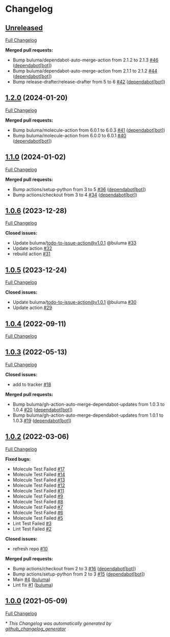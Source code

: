 # Changelog

## [Unreleased](https://github.com/buluma/ansible-role-elasticsearch/tree/HEAD)

[Full Changelog](https://github.com/buluma/ansible-role-elasticsearch/compare/1.2.0...HEAD)

**Merged pull requests:**

- Bump buluma/dependabot-auto-merge-action from 2.1.2 to 2.1.3 [\#46](https://github.com/buluma/ansible-role-elasticsearch/pull/46) ([dependabot[bot]](https://github.com/apps/dependabot))
- Bump buluma/dependabot-auto-merge-action from 2.1.1 to 2.1.2 [\#44](https://github.com/buluma/ansible-role-elasticsearch/pull/44) ([dependabot[bot]](https://github.com/apps/dependabot))
- Bump release-drafter/release-drafter from 5 to 6 [\#42](https://github.com/buluma/ansible-role-elasticsearch/pull/42) ([dependabot[bot]](https://github.com/apps/dependabot))

## [1.2.0](https://github.com/buluma/ansible-role-elasticsearch/tree/1.2.0) (2024-01-20)

[Full Changelog](https://github.com/buluma/ansible-role-elasticsearch/compare/1.1.0...1.2.0)

**Merged pull requests:**

- Bump buluma/molecule-action from 6.0.1 to 6.0.3 [\#41](https://github.com/buluma/ansible-role-elasticsearch/pull/41) ([dependabot[bot]](https://github.com/apps/dependabot))
- Bump buluma/molecule-action from 6.0.0 to 6.0.1 [\#40](https://github.com/buluma/ansible-role-elasticsearch/pull/40) ([dependabot[bot]](https://github.com/apps/dependabot))

## [1.1.0](https://github.com/buluma/ansible-role-elasticsearch/tree/1.1.0) (2024-01-02)

[Full Changelog](https://github.com/buluma/ansible-role-elasticsearch/compare/1.0.6...1.1.0)

**Merged pull requests:**

- Bump actions/setup-python from 3 to 5 [\#36](https://github.com/buluma/ansible-role-elasticsearch/pull/36) ([dependabot[bot]](https://github.com/apps/dependabot))
- Bump actions/checkout from 3 to 4 [\#34](https://github.com/buluma/ansible-role-elasticsearch/pull/34) ([dependabot[bot]](https://github.com/apps/dependabot))

## [1.0.6](https://github.com/buluma/ansible-role-elasticsearch/tree/1.0.6) (2023-12-28)

[Full Changelog](https://github.com/buluma/ansible-role-elasticsearch/compare/1.0.5...1.0.6)

**Closed issues:**

- Update buluma/todo-to-issue-action@v1.0.1 @buluma [\#33](https://github.com/buluma/ansible-role-elasticsearch/issues/33)
- Update action [\#32](https://github.com/buluma/ansible-role-elasticsearch/issues/32)
- rebuild action [\#31](https://github.com/buluma/ansible-role-elasticsearch/issues/31)

## [1.0.5](https://github.com/buluma/ansible-role-elasticsearch/tree/1.0.5) (2023-12-24)

[Full Changelog](https://github.com/buluma/ansible-role-elasticsearch/compare/1.0.4...1.0.5)

**Closed issues:**

- Update buluma/todo-to-issue-action@v1.0.1 @buluma [\#30](https://github.com/buluma/ansible-role-elasticsearch/issues/30)
- Update action [\#29](https://github.com/buluma/ansible-role-elasticsearch/issues/29)

## [1.0.4](https://github.com/buluma/ansible-role-elasticsearch/tree/1.0.4) (2022-09-11)

[Full Changelog](https://github.com/buluma/ansible-role-elasticsearch/compare/1.0.3...1.0.4)

## [1.0.3](https://github.com/buluma/ansible-role-elasticsearch/tree/1.0.3) (2022-05-13)

[Full Changelog](https://github.com/buluma/ansible-role-elasticsearch/compare/1.0.2...1.0.3)

**Closed issues:**

- add to tracker [\#18](https://github.com/buluma/ansible-role-elasticsearch/issues/18)

**Merged pull requests:**

- Bump buluma/gh-action-auto-merge-dependabot-updates from 1.0.3 to 1.0.4 [\#20](https://github.com/buluma/ansible-role-elasticsearch/pull/20) ([dependabot[bot]](https://github.com/apps/dependabot))
- Bump buluma/gh-action-auto-merge-dependabot-updates from 1.0.1 to 1.0.3 [\#19](https://github.com/buluma/ansible-role-elasticsearch/pull/19) ([dependabot[bot]](https://github.com/apps/dependabot))

## [1.0.2](https://github.com/buluma/ansible-role-elasticsearch/tree/1.0.2) (2022-03-06)

[Full Changelog](https://github.com/buluma/ansible-role-elasticsearch/compare/1.0.0...1.0.2)

**Fixed bugs:**

- Molecule Test Failed [\#17](https://github.com/buluma/ansible-role-elasticsearch/issues/17)
- Molecule Test Failed [\#14](https://github.com/buluma/ansible-role-elasticsearch/issues/14)
- Molecule Test Failed [\#13](https://github.com/buluma/ansible-role-elasticsearch/issues/13)
- Molecule Test Failed [\#12](https://github.com/buluma/ansible-role-elasticsearch/issues/12)
- Molecule Test Failed [\#11](https://github.com/buluma/ansible-role-elasticsearch/issues/11)
- Molecule Test Failed [\#9](https://github.com/buluma/ansible-role-elasticsearch/issues/9)
- Molecule Test Failed [\#8](https://github.com/buluma/ansible-role-elasticsearch/issues/8)
- Molecule Test Failed [\#7](https://github.com/buluma/ansible-role-elasticsearch/issues/7)
- Molecule Test Failed [\#6](https://github.com/buluma/ansible-role-elasticsearch/issues/6)
- Molecule Test Failed [\#5](https://github.com/buluma/ansible-role-elasticsearch/issues/5)
- Lint Test Failed [\#3](https://github.com/buluma/ansible-role-elasticsearch/issues/3)
- Lint Test Failed [\#2](https://github.com/buluma/ansible-role-elasticsearch/issues/2)

**Closed issues:**

- refresh repo [\#10](https://github.com/buluma/ansible-role-elasticsearch/issues/10)

**Merged pull requests:**

- Bump actions/checkout from 2 to 3 [\#16](https://github.com/buluma/ansible-role-elasticsearch/pull/16) ([dependabot[bot]](https://github.com/apps/dependabot))
- Bump actions/setup-python from 2 to 3 [\#15](https://github.com/buluma/ansible-role-elasticsearch/pull/15) ([dependabot[bot]](https://github.com/apps/dependabot))
- Main [\#4](https://github.com/buluma/ansible-role-elasticsearch/pull/4) ([buluma](https://github.com/buluma))
- Lint fix [\#1](https://github.com/buluma/ansible-role-elasticsearch/pull/1) ([buluma](https://github.com/buluma))

## [1.0.0](https://github.com/buluma/ansible-role-elasticsearch/tree/1.0.0) (2021-05-09)

[Full Changelog](https://github.com/buluma/ansible-role-elasticsearch/compare/4fbbb795442409e913dfcc40f241e3ba34da3082...1.0.0)



\* *This Changelog was automatically generated by [github_changelog_generator](https://github.com/github-changelog-generator/github-changelog-generator)*

